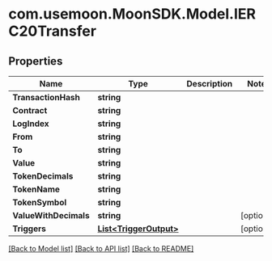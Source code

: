 # com.usemoon.MoonSDK.Model.IERC20Transfer

## Properties

Name | Type | Description | Notes
------------ | ------------- | ------------- | -------------
**TransactionHash** | **string** |  | 
**Contract** | **string** |  | 
**LogIndex** | **string** |  | 
**From** | **string** |  | 
**To** | **string** |  | 
**Value** | **string** |  | 
**TokenDecimals** | **string** |  | 
**TokenName** | **string** |  | 
**TokenSymbol** | **string** |  | 
**ValueWithDecimals** | **string** |  | [optional] 
**Triggers** | [**List&lt;TriggerOutput&gt;**](TriggerOutput.md) |  | [optional] 

[[Back to Model list]](../README.md#documentation-for-models) [[Back to API list]](../README.md#documentation-for-api-endpoints) [[Back to README]](../README.md)


